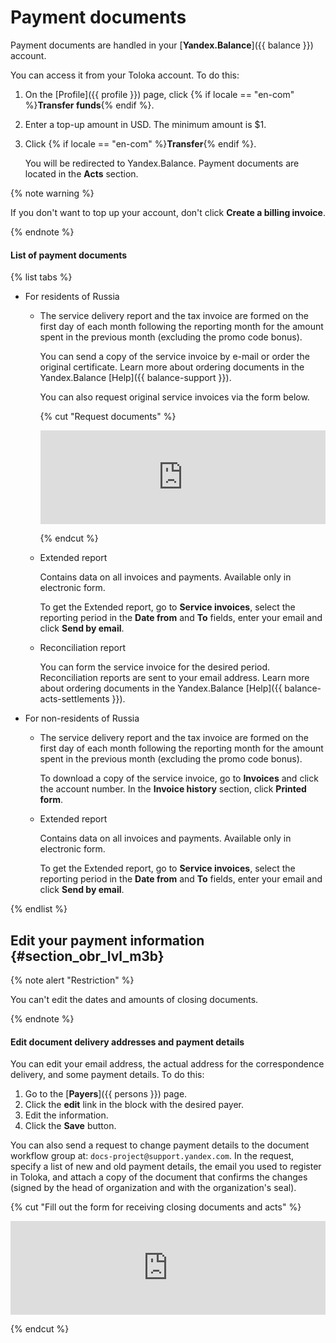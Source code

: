 # Payment documents

Payment documents are handled in your [**Yandex.Balance**]({{ balance }}) account.

You can access it from your Toloka account. To do this:

1. On the [Profile]({{ profile }}) page, click {% if locale == "en-com" %}**Transfer funds**{% endif %}.

1. Enter a top-up amount in USD. The minimum amount is $1.

1. Click {% if locale == "en-com" %}**Transfer**{% endif %}.

    You will be redirected to Yandex.Balance. Payment documents are located in the **Acts** section.

{% note warning %}

If you don't want to top up your account, don't click **Create a billing invoice**.

{% endnote %}

#### List of payment documents

{% list tabs %}

- For residents of Russia

  - The service delivery report and the tax invoice are formed on the first day of each month following the reporting month for the amount spent in the previous month (excluding the promo code bonus).

      You can send a copy of the service invoice by e-mail or order the original certificate. Learn more about ordering documents in the Yandex.Balance [Help]({{ balance-support }}).

      You can also request original service invoices via the form below.

      {% cut "Request documents" %}

      <iframe width="100%" frameborder="0" src="https://forms.yandex.com/surveys/10015610/?lang=en&iframe=1&service=toloka-ai"></iframe>

      {% endcut %}

  - Extended report

      Contains data on all invoices and payments. Available only in electronic form.

      To get the Extended report, go to **Service invoices**, select the reporting period in the **Date from** and **To** fields, enter your email and click **Send by email**.

  - Reconciliation report

      You can form the service invoice for the desired period. Reconciliation reports are sent to your email address. Learn more about ordering documents in the Yandex.Balance [Help]({{ balance-acts-settlements }}).

- For non-residents of Russia

  - The service delivery report and the tax invoice are formed on the first day of each month following the reporting month for the amount spent in the previous month (excluding the promo code bonus).

      To download a copy of the service invoice, go to **Invoices** and click the account number. In the **Invoice history** section, click **Printed form**.

  - Extended report

      Contains data on all invoices and payments. Available only in electronic form.

      To get the Extended report, go to **Service invoices**, select the reporting period in the **Date from** and **To** fields, enter your email and click **Send by email**.

{% endlist %}

## Edit your payment information {#section_obr_lvl_m3b}

{% note alert "Restriction" %}

You can't edit the dates and amounts of closing documents.

{% endnote %}

#### Edit document delivery addresses and payment details

You can edit your email address, the actual address for the correspondence delivery, and some payment details. To do this:

1. Go to the [**Payers**]({{ persons }}) page.
1. Click the **edit** link in the block with the desired payer.
1. Edit the information.
1. Click the **Save** button.

You can also send a request to change payment details to the document workflow group at: `docs-project@support.yandex.com`. In the request, specify a list of new and old payment details, the email you used to register in Toloka, and attach a copy of the document that confirms the changes (signed by the head of organization and with the organization's seal).

{% cut "Fill out the form for receiving closing documents and acts" %}

<iframe width="100%" frameborder="0" src="https://forms.yandex.com/surveys/10015610/?lang=en&iframe=1&service=toloka-ai"></iframe>

{% endcut %}